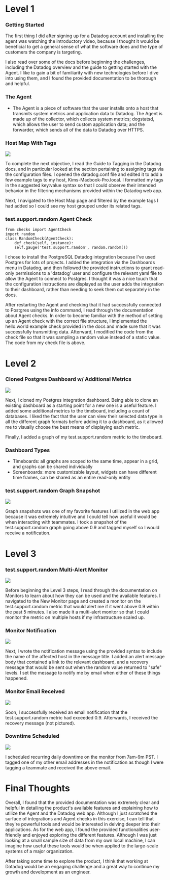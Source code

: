 # Level 1

### Getting Started

The first thing I did after signing up for a Datadog account and installing the agent was watching the introductory video, because I thought it would be beneficial to get a general sense of what the software does and the type of customers the company is targeting.

I also read over some of the docs before beginning the challenges, including the Datadog overview and the guide to getting started with the Agent. I like to gain a bit of familiarity with new technologies before I dive into using them, and I found the provided documentation to be thorough and helpful.

### The Agent

* The Agent is a piece of software that the user installs onto a host that transmits system metrics and application data to Datadog. The Agent is made up of the collector, which collects system metrics; dogstatsd, which allows the user to send custom application data; and the forwarder, which sends all of the data to Datadog over HTTPS.

### Host Map With Tags
![](./screenshots/hostmap_with_tags.png)

To complete the next objective, I read the Guide to Tagging in the Datadog docs, and in particular looked at the section pertaining to assigning tags via the configuration files. I opened the datadog.conf file and edited it to add a few example tags to my host, Kims-Macbook-Pro.local. I formatted my tags in the suggested key:value syntax so that I could observe their intended behavior in the filtering mechanisms provided within the Datadog web app.

Next, I navigated to the Host Map page and filtered by the example tags I had added so I could see my host grouped under its related tags.

### test.support.random Agent Check
    from checks import AgentCheck
    import random
    class RandomCheck(AgentCheck):
        def check(self, instance):
        self.gauge('test.support.random', random.random())

I chose to install the PostgreSQL Datadog integration because I've used Postgres for lots of projects. I added the integration via the Dashboards menu in Datadog, and then followed the provided instructions to grant read-only permissions to a 'datadog' user and configure the relevant yaml file to allow the Agent to connect to Postgres. I thought it was a nice touch that the configuration instructions are displayed as the user adds the integration to their dashboard, rather than needing to seek them out separately in the docs.

After restarting the Agent and checking that it had successfully connected to Postgres using the info command, I read through the documentation about Agent checks. In order to become familiar with the method of setting up an Agent check with the correct file structure, I implemented the hello.world example check provided in the docs and made sure that it was successfully transmitting data. Afterward, I modified the code from the check file so that it was sampling a random value instead of a static value. The code from my check file is above.

# Level 2

### Cloned Postgres Dashboard w/ Additional Metrics
![](./screenshots/cloned_dashboard.png)

Next, I cloned my Postgres integration dashboard. Being able to clone an existing dashboard as a starting point for a new one is a useful feature. I added some additional metrics to the timeboard, including a count of databases. I liked the fact that the user can view their selected data type in all the different graph formats before adding it to a dashboard, as it allowed me to visually choose the best means of displaying each metric.

Finally, I added a graph of my test.support.random metric to the timeboard.

### Dashboard Types
* Timeboards: all graphs are scoped to the same time, appear in a grid, and graphs can be shared individually
* Screenboards: more customizable layout, widgets can have different time frames, can be shared as an entire read-only entity

### test.support.random Graph Snapshot
![](./screenshots/snapshot.png)

Graph snapshots was one of my favorite features I utilized in the web app because it was extremely intuitive and I could tell how useful it would be when interacting with teammates. I took a snapshot of the test.support.random graph going above 0.9 and tagged myself so I would receive a notification.

# Level 3

### test.support.random Multi-Alert Monitor
![](./screenshots/multialert.png)

Before beginning the Level 3 steps, I read through the documentation on Monitors to learn about how they can be used and the available features. I navigated to the New Monitor page and created a monitor on the test.support.random metric that would alert me if it went above 0.9 within the past 5 minutes. I also made it a multi-alert monitor so that I could monitor the metric on multiple hosts if my infrastructure scaled up.

### Monitor Notification
![](./screenshots/monitor_notification.png)

Next, I wrote the notification message using the provided syntax to include the name of the affected host in the message title. I added an alert message body that contained a link to the relevant dashboard, and a recovery message that would be sent out when the random value returned to "safe" levels. I set the message to notify me by email when either of these things happened.

### Monitor Email Received
![](./screenshots/monitor_email.png)

Soon, I successfully received an email notification that the test.support.random metric had exceeded 0.9. Afterwards, I received the recovery message (not pictured).

### Downtime Scheduled
![](./screenshots/downtime.png)

I scheduled recurring daily downtime on the monitor from 7am-9m PST. I tagged one of my other email addresses in the notification as though I were tagging a teammate and received the above email.

# Final Thoughts

Overall, I found that the provided documentation was extremely clear and helpful in detailing the product's available features and explaining how to utilize the Agent and the Datadog web app. Although I just scratched the surface of integrations and Agent checks in this exercise, I can tell that they're powerful tools and would be interested in delving deeper into their applications. As for the web app, I found the provided functionalities user-friendly and enjoyed exploring the different features. Although I was just looking at a small sample size of data from my own local machine, I can imagine how useful these tools would be when applied to the large-scale systems of a major organization.

After taking some time to explore the product, I think that working at Datadog would be an engaging challenge and a great way to continue my growth and development as an engineer.
